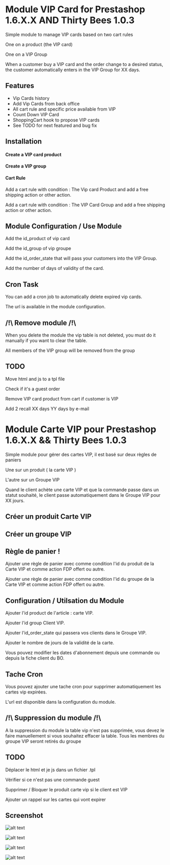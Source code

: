 # Module VIP Card for Prestashop 1.6.X.X AND Thirty Bees 1.0.3

Simple module to manage VIP cards based on two cart rules

One on a product (the VIP card)

One on a VIP Group

When a customer buy a VIP card and the order change to a desired status, the customer automatically enters in the VIP Group for XX days. 

## Features

- Vip Cards history
- Add Vip Cards from back office
- All cart rule and specific price available from VIP 
- Count Down VIP Card
- ShoppingCart hook to propose VIP cards
- See TODO for next featured and bug fix

## Installation

#### Create a VIP card product

#### Create a VIP group

#### Cart Rule

Add a cart rule with condition : The Vip card Product and add a free shipping action or other action.

Add a cart rule with condition : The VIP Card Group and add a free shipping action or other action.


## Module Configuration / Use Module

Add the id_product of vip card

Add the id_group of vip groupe

Add the id_order_state that will pass your customers into the VIP Group.

Add the number of days of validity of the card.

## Cron Task

You can add a cron job to automatically delete expired vip cards.

The url is available in the module configuration.


## /!\ Remove module /!\

When you delete the module the vip table is not deleted, you must do it manually if you want to clear the table. 

All members of the VIP group will be removed from the group

## TODO 

Move html and js to a tpl file

Check if it's a guest order

Remove VIP card product from cart if customer is VIP

Add 2 recall XX days YY days by e-mail


# Module Carte VIP pour Prestashop 1.6.X.X && Thirty Bees 1.0.3

Simple module pour gérer des cartes VIP, il est basé sur deux règles de paniers

Une sur un produit ( la carte VIP )

L'autre sur un Groupe VIP

Quand le client achète une carte VIP et que la commande passe dans un statut souhaité, le client passe automatiquement dans le Groupe VIP pour XX jours. 


## Créer un produit Carte VIP

## Créer un groupe VIP

## Règle de panier !

Ajouter une règle de panier avec comme condition l'id du produit de la Carte VIP et comme action FDP offert ou autre.

Ajouter une règle de panier avec comme condition l'id du groupe de la Carte VIP et comme action FDP offert ou autre. 


## Configuration / Utilsation du Module

Ajouter l'id product de l'article : carte VIP.

Ajouter l'id group Client VIP.

Ajouter l'id_order_state qui passera vos clients dans le Groupe VIP.

Ajouter le nombre de jours de la validité de la carte. 

Vous pouvez modifier les dates d'abonnement depuis une commande ou depuis la fiche client du BO.

## Tache Cron

Vous pouvez ajouter une tache cron pour supprimer automatiquement les cartes vip expirées.

L'url est disponible dans la configuration du module.


## /!\ Suppression du module /!\

A la suppression du module la table vip n'est pas supprimée, vous devez le faire manuellement si vous souhaitez effacer la table.
Tous les membres du groupe VIP seront retirés du groupe

## TODO 

Déplacer le html et je js dans un fichier .tpl

Vérifier si ce n'est pas une commande guest

Supprimer / Bloquer le produit carte vip si le client est VIP

Ajouter un rappel sur les cartes qui vont expirer

## Screenshot

![alt text](https://www.okom3pom.com/dev-modules/image/okom_vip/okom_vip_mon_compte.png)


![alt text](https://www.okom3pom.com/dev-modules/image/okom_vip/okom_vip_front_controller.png)


![alt text](https://www.okom3pom.com/dev-modules/image/okom_vip/okom_vip_config_module.png)


![alt text](https://www.okom3pom.com/dev-modules/image/okom_vip/okom_vip_admin_order-controller.png)